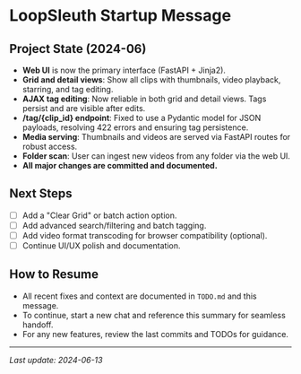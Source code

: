 # LoopSleuth Startup Message

## Project State (2024-06)
- **Web UI** is now the primary interface (FastAPI + Jinja2).
- **Grid and detail views**: Show all clips with thumbnails, video playback, starring, and tag editing.
- **AJAX tag editing**: Now reliable in both grid and detail views. Tags persist and are visible after edits.
- **/tag/{clip_id} endpoint**: Fixed to use a Pydantic model for JSON payloads, resolving 422 errors and ensuring tag persistence.
- **Media serving**: Thumbnails and videos are served via FastAPI routes for robust access.
- **Folder scan**: User can ingest new videos from any folder via the web UI.
- **All major changes are committed and documented.**

## Next Steps
- [ ] Add a "Clear Grid" or batch action option.
- [ ] Add advanced search/filtering and batch tagging.
- [ ] Add video format transcoding for browser compatibility (optional).
- [ ] Continue UI/UX polish and documentation.

## How to Resume
- All recent fixes and context are documented in `TODO.md` and this message.
- To continue, start a new chat and reference this summary for seamless handoff.
- For any new features, review the last commits and TODOs for guidance.

---
_Last update: 2024-06-13_ 